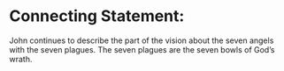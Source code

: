 # Connecting Statement:

John continues to describe the part of the vision about the seven angels with the seven plagues. The seven plagues are the seven bowls of God’s wrath.